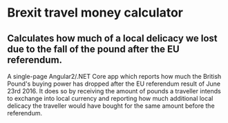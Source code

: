 # Brexit travel money calculator

## Calculates how much of a local delicacy we lost due to the fall of the pound after the EU referendum.

A single-page Angular2/.NET Core app which reports how much the British Pound's buying power has dropped after the EU referendum 
result of June 23rd 2016. It does so by receiving the amount of pounds a traveller intends to exchange into local currency and 
reporting how much additional local delicacy the traveller would have bought for the same amount before the referendum.

